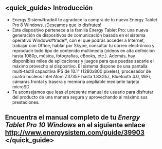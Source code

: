 ## <quick_guide> Introducción

* Energy Sistem#trade# te agradece la compra de tu nuevo Energy Tablet Pro 8 Windows. ¡Deseamos que lo disfrutes!
* Este dispositivo pertenece a la familia Energy Tablet Pro: una nueva generación de dispositivos de comunicación
basada en el sistema operativo Windows#trade#, con el que podrás acceder a Internet, trabajar con Office, hablar por Skype, consultar tu correo electrónico y reproducir todo tipo de contenido multimedia (vídeos en alta definición hasta 1080p, música, fotografías, eBooks, etc.).
Además, hay disponibles miles de aplicaciones y juegos para que puedas sacarle el máximo provecho al dispositivo.
El sistema dispone de una pantalla multi-táctil capacitiva IPS de 10.1" (1280x800 píxeles), procesador de cuatro núcleos Intel Atom Z3735F hasta 1.83Ghz, Bluetooth 4.0, WiFi, cámaras frontal y trasera y memoria ampliable mediante tarjeta microSD.
* Te aconsejamos que leas el presente manual de usuario para disfrutar del producto de una manera segura y
aprovechando al máximo sus prestaciones.


## <unique> Encuentra el manual completo de tu *Energy Tablet Pro 10 Windows* en el siguiente enlace http://www.energysistem.com/guide/39903 </unique> </quick_guide>
